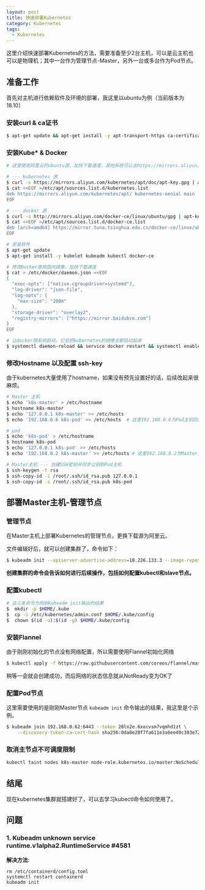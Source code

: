```yaml
---
layout: post
title: 快速部署Kubernetes
category: Kubernetes
tags:
  - Kubernetes
---
```


这里介绍快速部署Kubernetes的方法，需要准备至少2台主机，可以是云主机也可以是物理机；其中一台作为管理节点-Master，另外一台或多台作为Pod节点。

 <!--more-->

## 准备工作

首先对主机进行依赖软件及环境的部署，我这里以ubuntu为例（当前版本为18.10）



### 安装curl & ca证书

```bash
$ apt-get update && apt-get install -y apt-transport-https ca-certificates curl
```



### 安装Kube* & Docker

```bash
# 这里使用阿里云的ubuntu源，加快下载速度，其他系统可以去https://mirrors.aliyun.com/看看

# --- kubernetes 源
$ curl -s https://mirrors.aliyun.com/kubernetes/apt/doc/apt-key.gpg | apt-key add -
$ cat <<EOF >/etc/apt/sources.list.d/kubernetes.list
deb https://mirrors.aliyun.com/kubernetes/apt/ kubernetes-xenial main
EOF

# --- docker 源
$ curl -s http://mirrors.aliyun.com/docker-ce/linux/ubuntu/gpg | apt-key add -
$ cat <<EOF >/etc/apt/sources.list.d/docker-ce.list
deb [arch=amd64] https://mirror.tuna.tsinghua.edu.cn/docker-ce/linux/ubuntu xenial stable
EOF

# 安装软件
$ apt-get update
$ apt-get install -y kubelet kubeadm kubectl docker-ce

# 修改Docker使用国内镜像，加快下载速度
$ cat > /etc/docker/daemon.json <<EOF
{
  "exec-opts": ["native.cgroupdriver=systemd"],
  "log-driver": "json-file",
  "log-opts": {
    "max-size": "100m"
  },
  "storage-driver": "overlay2",
  "registry-mirrors": ["https://mirror.baidubce.com"]
}
EOF

# 让docker随系统启动，它会把kubernetes的镜像全都启动起来
$ systemctl daemon-reload && service docker restart && systemctl enable docker
```



### 修改Hostname 以及配置 ssh-key

由于kubernetes大量使用了hostname，如果没有预先设置好的话，后续改起来很麻烦。

```bash
# Master 主机
$ echo 'k8s-master' > /etc/hostname
$ hostname k8s-master
$ echo '127.0.0.1 k8s-master' >> /etc/hosts
$ echo '192.168.0.6 k8s-pod' >> /etc/hosts  # 这里192.168.0.6为Pod主机的IP地址

# pod
$ echo 'k8s-pod' > /etc/hostname
$ hostname k8s-pod
$ echo '127.0.0.1 k8s-pod' >> /etc/hosts
$ echo '192.168.0.2 k8s-master' >> /etc/hosts # 这里192.168.0.2为Master主机的IP地址

# Master主机 --- 创建SSH密钥并同步公钥到Pod主机
$ ssh-keygen -t rsa
$ ssh-copy-id -i /root/.ssh/id_rsa.pub 127.0.0.1
$ ssh-copy-id -i /root/.ssh/id_rsa.pub k8s-pod
```



## 部署Master主机-管理节点



### 管理节点

在Master主机上部署Kubernetes的管理节点，更换下载源为阿里云。


文件编辑好后，就可以创建集群了，命令如下：

```bash
$ kubeadm init --apiserver-advertise-address=10.226.133.3 --image-repository registry.aliyuncs.com/google_containers --kubernetes-version=v1.23.14 --service-cidr=10.96.0.0/12 --pod-network-cidr=10.244.0.0/16 --v=5  # --v=5为打印日志的级别
```

**创建集群的命令会告诉如何进行后续操作，包括如何配置kubectl和slave节点。**

### 配置kubectl

```bash
# 这三条命令为刚刚kubeadm init输出的结果
$  mkdir -p $HOME/.kube
$  cp -i /etc/kubernetes/admin.conf $HOME/.kube/config
$  chown $(id -u):$(id -g) $HOME/.kube/config
```



### 安装Flannel

由于刚刚初始化的节点没有网络配置，所以需要使用Flannel初始化网络

```bash
$ kubectl apply -f https://raw.githubusercontent.com/coreos/flannel/master/Documentation/kube-flannel.yml
```

稍等一会就会创建成功，而后网络的状态信息就从NotReady变为OK了



### 配置Pod节点

这里需要使用的是刚刚Master节点 `kubeadm init` 命令输出的结果，我这里是个示例。

```bash
$ kubeadm join 192.168.0.62:6443 --token 28ln2e.6xocvsm7vqmhd1zt \
    --discovery-token-ca-cert-hash sha256:0da0e28f7fa611e3a6ee49c303e7283f653696eee53a0180ec2e02a7a9a3a797
```

### 取消主节点不可调度限制

```bash
kubectl taint nodes k8s-master node-role.kubernetes.io/master:NoSchedule-
```



## 结尾

现在kubernetes集群就搭建好了，可以去学习kubectl命令如何使用了。


## 问题


### 1. Kubeadm unknown service runtime.v1alpha2.RuntimeService #4581

**解决方法:**
```
rm /etc/containerd/config.toml
systemctl restart containerd
kubeadm init
```